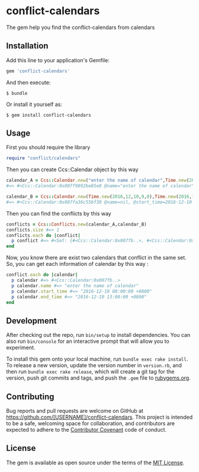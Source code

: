 # conflict-calendars

The gem help you find the conflict-calendars from calendars

## Installation

Add this line to your application's Gemfile:

```ruby
gem 'conflict-calendars'
```

And then execute:

    $ bundle

Or install it yourself as:

    $ gem install conflict-calendars

## Usage
First you should require the library

```ruby
require "conflict/calendars"
```

Then you can create Ccs::Calendar object by this way

```ruby
calendar_A = Ccs::Calendar.new("enter the name of calendar",Time.new(2016,12,10,8,0),Time.new(2016,12,10,13,0)
#=> #<Ccs::Calendar:0x007f9892be85e8 @name="enter the name of calendar", @start_time=2016-12-10 08:00:00 +0800, @end_time=2016-12-10 13:00:00 +0800>
```
```ruby
calendar_B = Ccs::Calendar.new(Time.new(2016,12,10,9,0),Time.new(2016,12,10,10,30))
#=> #<Ccs::Calendar:0x007fa36c55bf38 @name=nil, @start_time=2016-12-10 09:00:00 +0800, @end_time=2016-12-10 10:30:00 +0800>
```
Then you can find the conflicts by this way

```ruby
conflicts = Ccs::Conflicts.new(calendar_A,calendar_B)
conflicts.size #=> 1
conflicts.each do |conflict|
  p conflict #=> #<Set: {#<Ccs::Calendar:0x007fb..>, #<Ccs::Calendar:0x007fc..>} >
end
```
Now, you know there are exist two calendars that conflict in the same set. So, you can get each information of calendar by this way :

```ruby
conflict.each do |calendar|
  p calendar #=> #<Ccs::Calendar:0x007fb..>
  p calendar.name #=> "enter the name of calendar"
  p calendar.start_time #=> "2016-12-10 08:00:00 +0800"
  p calendar.end_time #=> "2016-12-10 13:00:00 +0800"
end
```
## Development

After checking out the repo, run `bin/setup` to install dependencies. You can also run `bin/console` for an interactive prompt that will allow you to experiment.

To install this gem onto your local machine, run `bundle exec rake install`. To release a new version, update the version number in `version.rb`, and then run `bundle exec rake release`, which will create a git tag for the version, push git commits and tags, and push the `.gem` file to [rubygems.org](https://rubygems.org).

## Contributing

Bug reports and pull requests are welcome on GitHub at https://github.com/[USERNAME]/conflict-calendars. This project is intended to be a safe, welcoming space for collaboration, and contributors are expected to adhere to the [Contributor Covenant](http://contributor-covenant.org) code of conduct.


## License

The gem is available as open source under the terms of the [MIT License](http://opensource.org/licenses/MIT).


